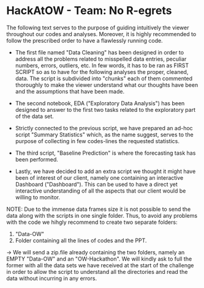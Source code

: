 # HackAtOW - Team: No R-egrets 

The following text serves to the purpose of guiding intuitively the viewer throughout our codes and analyses. Moreover, it is highly recommended to follow the prescribed order to have a flawlessly running code. 

- The first file named "Data Cleaning" has been designed in order to address all the problems related to misspelled data entries, peculiar numbers, errors, outliers, etc. In few words, it has to be ran as FIRST SCRIPT so as to have for the following analyses the proper, cleaned, data. The script is subdivided into "chunks" each of them commented thoroughly to make the viewer understand what our thoughts have been and the assumptions that have been made. 

- The second notebook, EDA ("Exploratory Data Analysis") has been designed to answer to the first two tasks related to the exploratory part of the data set. 

- Strictly connected to the previous script, we have prepared an ad-hoc script "Summary Statistics" which, as the name suggest, serves to the purpose of collecting in few codes-lines the requested statistics. 

- The third script, "Baseline Prediction" is where the forecasting task has been performed. 

- Lastly, we have decided to add an extra script we thought it might have been of interest of our client, namely one containing an interactive Dashboard ("Dashboard"). This can be used to have a direct yet interactive understanding of all the aspects that our client would be willing to monitor. 

NOTE: Due to the immense data frames size it is not possible to send the data along with the scripts in one single folder. Thus, to avoid any problems with the code we hihgly recommend to create two separate folders: 
1) "Data-OW"
2) Folder containing all the lines of codes and the PPT. 

&rarr; We will send a zip.file already containing the two folders, namely an EMPTY "Data-OW" and an "OW-Hackathon". We will kindly ask to full the former with all the data sets we have received at the start of the challenge in order to allow the script to understand all the directories and read the data without incurring in any errors. 

